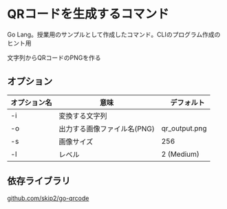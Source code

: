 <!--
 Copyright 2021 Seiichi Ariga <seiichi.ariga@gmail.com>
 
 Licensed under the Apache License, Version 2.0 (the "License");
 you may not use this file except in compliance with the License.
 You may obtain a copy of the License at
 
     http://www.apache.org/licenses/LICENSE-2.0
 
 Unless required by applicable law or agreed to in writing, software
 distributed under the License is distributed on an "AS IS" BASIS,
 WITHOUT WARRANTIES OR CONDITIONS OF ANY KIND, either express or implied.
 See the License for the specific language governing permissions and
 limitations under the License.
-->

# QRコードを生成するコマンド

Go Lang。授業用のサンプルとして作成したコマンド。CLIのプログラム作成のヒント用

文字列からQRコードのPNGを作る

## オプション

| オプション名 | 意味 |　デフォルト |
 --- | --- | ---
| -i | 変換する文字列 | |
| -o | 出力する画像ファイル名(PNG) | qr_output.png |
| -s | 画像サイズ | 256 |
| -l | レベル | 2 (Medium) |

## 依存ライブラリ

[github.com/skip2/go-qrcode](https://github.com/skip2/go-qrcode)